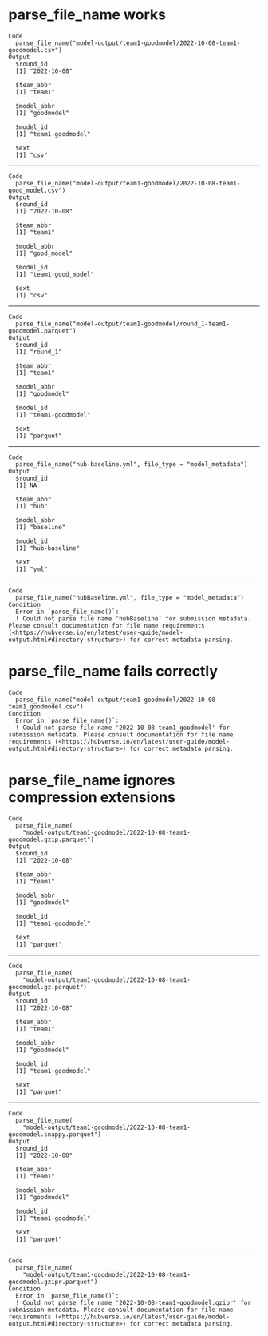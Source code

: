 # parse_file_name works

    Code
      parse_file_name("model-output/team1-goodmodel/2022-10-08-team1-goodmodel.csv")
    Output
      $round_id
      [1] "2022-10-08"
      
      $team_abbr
      [1] "team1"
      
      $model_abbr
      [1] "goodmodel"
      
      $model_id
      [1] "team1-goodmodel"
      
      $ext
      [1] "csv"
      

---

    Code
      parse_file_name("model-output/team1-goodmodel/2022-10-08-team1-good_model.csv")
    Output
      $round_id
      [1] "2022-10-08"
      
      $team_abbr
      [1] "team1"
      
      $model_abbr
      [1] "good_model"
      
      $model_id
      [1] "team1-good_model"
      
      $ext
      [1] "csv"
      

---

    Code
      parse_file_name("model-output/team1-goodmodel/round_1-team1-goodmodel.parquet")
    Output
      $round_id
      [1] "round_1"
      
      $team_abbr
      [1] "team1"
      
      $model_abbr
      [1] "goodmodel"
      
      $model_id
      [1] "team1-goodmodel"
      
      $ext
      [1] "parquet"
      

---

    Code
      parse_file_name("hub-baseline.yml", file_type = "model_metadata")
    Output
      $round_id
      [1] NA
      
      $team_abbr
      [1] "hub"
      
      $model_abbr
      [1] "baseline"
      
      $model_id
      [1] "hub-baseline"
      
      $ext
      [1] "yml"
      

---

    Code
      parse_file_name("hubBaseline.yml", file_type = "model_metadata")
    Condition
      Error in `parse_file_name()`:
      ! Could not parse file name 'hubBaseline' for submission metadata. Please consult documentation for file name requirements (<https://hubverse.io/en/latest/user-guide/model-output.html#directory-structure>) for correct metadata parsing.

# parse_file_name fails correctly

    Code
      parse_file_name("model-output/team1-goodmodel/2022-10-08-team1_goodmodel.csv")
    Condition
      Error in `parse_file_name()`:
      ! Could not parse file name '2022-10-08-team1_goodmodel' for submission metadata. Please consult documentation for file name requirements (<https://hubverse.io/en/latest/user-guide/model-output.html#directory-structure>) for correct metadata parsing.

# parse_file_name ignores compression extensions

    Code
      parse_file_name(
        "model-output/team1-goodmodel/2022-10-08-team1-goodmodel.gzip.parquet")
    Output
      $round_id
      [1] "2022-10-08"
      
      $team_abbr
      [1] "team1"
      
      $model_abbr
      [1] "goodmodel"
      
      $model_id
      [1] "team1-goodmodel"
      
      $ext
      [1] "parquet"
      

---

    Code
      parse_file_name(
        "model-output/team1-goodmodel/2022-10-08-team1-goodmodel.gz.parquet")
    Output
      $round_id
      [1] "2022-10-08"
      
      $team_abbr
      [1] "team1"
      
      $model_abbr
      [1] "goodmodel"
      
      $model_id
      [1] "team1-goodmodel"
      
      $ext
      [1] "parquet"
      

---

    Code
      parse_file_name(
        "model-output/team1-goodmodel/2022-10-08-team1-goodmodel.snappy.parquet")
    Output
      $round_id
      [1] "2022-10-08"
      
      $team_abbr
      [1] "team1"
      
      $model_abbr
      [1] "goodmodel"
      
      $model_id
      [1] "team1-goodmodel"
      
      $ext
      [1] "parquet"
      

---

    Code
      parse_file_name(
        "model-output/team1-goodmodel/2022-10-08-team1-goodmodel.gzipr.parquet")
    Condition
      Error in `parse_file_name()`:
      ! Could not parse file name '2022-10-08-team1-goodmodel.gzipr' for submission metadata. Please consult documentation for file name requirements (<https://hubverse.io/en/latest/user-guide/model-output.html#directory-structure>) for correct metadata parsing.

